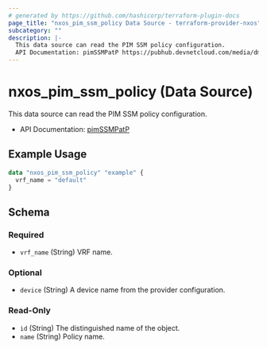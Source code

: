 ```yaml
---
# generated by https://github.com/hashicorp/terraform-plugin-docs
page_title: "nxos_pim_ssm_policy Data Source - terraform-provider-nxos"
subcategory: ""
description: |-
  This data source can read the PIM SSM policy configuration.
  API Documentation: pimSSMPatP https://pubhub.devnetcloud.com/media/dme-docs-10-2-2/docs/Layer%203/pim:SSMPatP/
---
```


# nxos_pim_ssm_policy (Data Source)

This data source can read the PIM SSM policy configuration.

- API Documentation: [pimSSMPatP](https://pubhub.devnetcloud.com/media/dme-docs-10-2-2/docs/Layer%203/pim:SSMPatP/)

## Example Usage

```terraform
data "nxos_pim_ssm_policy" "example" {
  vrf_name = "default"
}
```

<!-- schema generated by tfplugindocs -->
## Schema

### Required

- `vrf_name` (String) VRF name.

### Optional

- `device` (String) A device name from the provider configuration.

### Read-Only

- `id` (String) The distinguished name of the object.
- `name` (String) Policy name.


